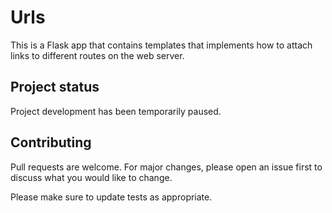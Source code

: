 # Urls
This is a Flask app that contains templates that implements how to attach links to different routes on the web server.

## Project status
Project development has been temporarily paused.

## Contributing
Pull requests are welcome. For major changes, please open an issue first to discuss what you would like to change.

Please make sure to update tests as appropriate.